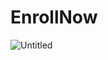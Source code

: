 # EnrollNow

![Untitled](https://github.com/user-attachments/assets/c27ac808-6c1e-407a-865e-0d0740fed71d)
